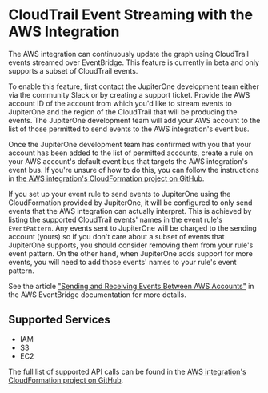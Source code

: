 # CloudTrail Event Streaming with the AWS Integration

The AWS integration can continuously update the graph using CloudTrail events
streamed over EventBridge. This feature is currently in beta and only supports a
subset of CloudTrail events.

To enable this feature, first contact the JupiterOne development team either via
the community Slack or by creating a support ticket. Provide the AWS account ID
of the account from which you'd like to stream events to JupiterOne and the
region of the CloudTrail that will be producing the events. The JupiterOne
development team will add your AWS account to the list of those permitted to
send events to the AWS integration's event bus.

Once the JupiterOne development team has confirmed with you that your account
has been added to the list of permitted accounts, create a rule on your AWS
account's default event bus that targets the AWS integration's event bus. If
you're unsure of how to do this, you can follow the instructions in [the AWS
integration's CloudFormation project on
GitHub](https://github.com/JupiterOne/jupiterone-aws-cloudformation#jupiterone-aws-cloudformation).

If you set up your event rule to send events to JupiterOne using the
CloudFormation provided by JupiterOne, it will be configured to only send events
that the AWS integration can actually interpret. This is achieved by listing the
supported CloudTrail events' names in the event rule's `EventPattern`. Any
events sent to JupiterOne will be charged to the sending account (yours) so if
you don't care about a subset of events that JupiterOne supports, you should
consider removing them from your rule's event pattern. On the other hand, when
JupiterOne adds support for more events, you will need to add those events'
names to your rule's event pattern.

See the article ["Sending and Receiving Events Between AWS Accounts"][1] in the
AWS EventBridge documentation for more details.

## Supported Services

- IAM
- S3
- EC2

The full list of supported API calls can be found in the [AWS integration's
CloudFormation project on
GitHub][2].

[1]: https://docs.aws.amazon.com/eventbridge/latest/userguide/eventbridge-cross-account-event-delivery.html
[2]: https://github.com/JupiterOne/jupiterone-aws-cloudformation#supported-events
